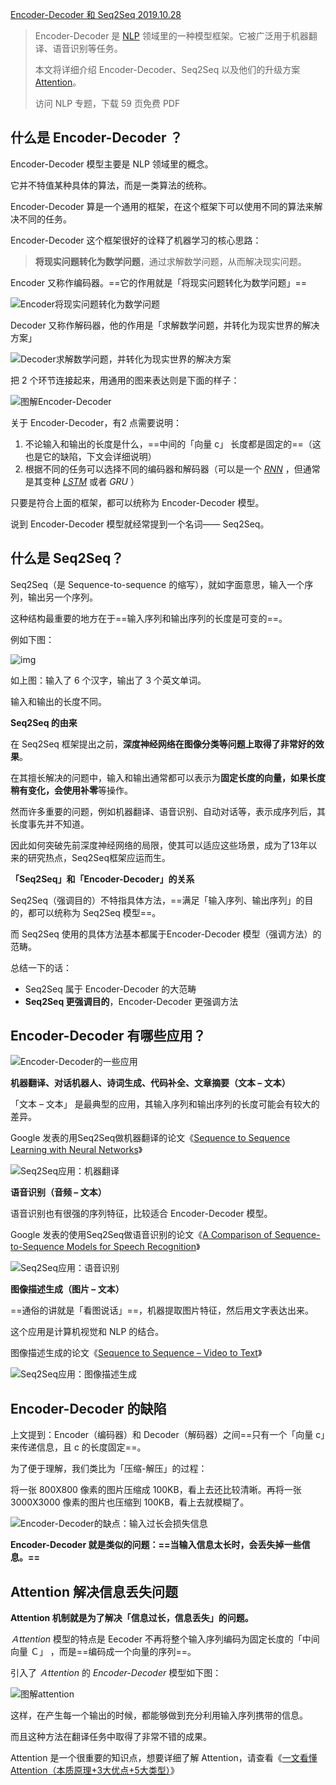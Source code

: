 [Encoder-Decoder 和 Seq2Seq 2019.10.28](https://easyai.tech/ai-definition/encoder-decoder-seq2seq/)

> Encoder-Decoder 是 [NLP](https://easyai.tech/ai-definition/nlp/) 领域里的一种模型框架。它被广泛用于机器翻译、语音识别等任务。
>
> 本文将详细介绍 Encoder-Decoder、Seq2Seq 以及他们的升级方案[Attention](https://easyai.tech/ai-definition/attention/)。
>
> 
>
>  访问 NLP 专题，下载 59 页免费 PDF

 

## 什么是 Encoder-Decoder ？

Encoder-Decoder 模型主要是 NLP 领域里的概念。

它并不特值某种具体的算法，而是一类算法的统称。

Encoder-Decoder 算是一个通用的框架，在这个框架下可以使用不同的算法来解决不同的任务。



Encoder-Decoder 这个框架很好的诠释了机器学习的核心思路：

> **将现实问题转化为数学问题**，通过求解数学问题，从而解决现实问题。

Encoder 又称作编码器。==它的作用就是「将现实问题转化为数学问题」==

![Encoder将现实问题转化为数学问题](https://easy-ai.oss-cn-shanghai.aliyuncs.com/2019-10-28-encoder.png)

Decoder 又称作解码器，他的作用是「求解数学问题，并转化为现实世界的解决方案」

![Decoder求解数学问题，并转化为现实世界的解决方案](https://easy-ai.oss-cn-shanghai.aliyuncs.com/2019-10-28-decoder.png)

把 2 个环节连接起来，用通用的图来表达则是下面的样子：

![图解Encoder-Decoder](https://easy-ai.oss-cn-shanghai.aliyuncs.com/2019-10-28-Encoder-Decoder.png)

关于 Encoder-Decoder，有2 点需要说明：

1. 不论输入和输出的长度是什么，==中间的「向量 c」 长度都是固定的==（这也是它的缺陷，下文会详细说明）
2. 根据不同的任务可以选择不同的编码器和解码器（可以是一个 *[RNN](https://easyai.tech/ai-definition/rnn/)* ，但通常是其变种 *[LSTM](https://easyai.tech/ai-definition/lstm/)* 或者 *GRU* ）

只要是符合上面的框架，都可以统称为 Encoder-Decoder 模型。



说到 Encoder-Decoder 模型就经常提到一个名词—— Seq2Seq。

## 什么是 Seq2Seq？

Seq2Seq（是 Sequence-to-sequence 的缩写），就如字面意思，输入一个序列，输出另一个序列。

这种结构最重要的地方在于==输入序列和输出序列的长度是可变的==。

例如下图：

![img](https://easy-ai.oss-cn-shanghai.aliyuncs.com/2019-10-28-nmt-model-fast.gif)



如上图：输入了 6 个汉字，输出了 3 个英文单词。

输入和输出的长度不同。



**Seq2Seq 的由来**

在 Seq2Seq 框架提出之前，**深度神经网络在图像分类等问题上取得了非常好的效果**。

在其擅长解决的问题中，输入和输出通常都可以表示为**固定长度的向量，如果长度稍有变化，会使用补零**等操作。

然而许多重要的问题，例如机器翻译、语音识别、自动对话等，表示成序列后，其长度事先并不知道。

因此如何突破先前深度神经网络的局限，使其可以适应这些场景，成为了13年以来的研究热点，Seq2Seq框架应运而生。



**「Seq2Seq」和「Encoder-Decoder」的关系**

Seq2Seq（强调目的）不特指具体方法，==满足「输入序列、输出序列」的目的，都可以统称为 Seq2Seq 模型==。

而 Seq2Seq 使用的具体方法基本都属于Encoder-Decoder 模型（强调方法）的范畴。

总结一下的话：

- Seq2Seq 属于 Encoder-Decoder 的大范畴
- **Seq2Seq 更强调目的**，Encoder-Decoder 更强调方法

 

## Encoder-Decoder 有哪些应用？

![Encoder-Decoder的一些应用](https://easy-ai.oss-cn-shanghai.aliyuncs.com/2019-10-28-yingyong.png)

**机器翻译、对话机器人、诗词生成、代码补全、文章摘要（文本 – 文本）**

「文本 – 文本」 是最典型的应用，其输入序列和输出序列的长度可能会有较大的差异。

Google 发表的用Seq2Seq做机器翻译的论文《[Sequence to Sequence Learning with Neural Networks](https://arxiv.org/pdf/1409.3215.pdf)》

![Seq2Seq应用：机器翻译](https://easy-ai.oss-cn-shanghai.aliyuncs.com/2019-10-28-fanyi.png)

**语音识别（音频 – 文本）**

语音识别也有很强的序列特征，比较适合 Encoder-Decoder 模型。

Google 发表的使用Seq2Seq做语音识别的论文《[A Comparison of Sequence-to-Sequence Models for Speech Recognition](https://www.isca-speech.org/archive/Interspeech_2017/pdfs/0233.PDF)》

![Seq2Seq应用：语音识别](https://easy-ai.oss-cn-shanghai.aliyuncs.com/2019-10-28-yysb.png)

**图像描述生成（图片 – 文本）**

==通俗的讲就是「看图说话」==，机器提取图片特征，然后用文字表达出来。

这个应用是计算机视觉和 NLP 的结合。

图像描述生成的论文《[Sequence to Sequence – Video to Text](https://arxiv.org/pdf/1505.00487.pdf)》

![Seq2Seq应用：图像描述生成](https://easy-ai.oss-cn-shanghai.aliyuncs.com/2019-10-28-picms.png)

 

## Encoder-Decoder 的缺陷

上文提到：Encoder（编码器）和 Decoder（解码器）之间==只有一个「向量 c」来传递信息，且 c 的长度固定==。

为了便于理解，我们类比为「压缩-解压」的过程：

将一张 800X800 像素的图片压缩成 100KB，看上去还比较清晰。再将一张 3000X3000 像素的图片也压缩到 100KB，看上去就模糊了。

![Encoder-Decoder的缺点：输入过长会损失信息](https://easy-ai.oss-cn-shanghai.aliyuncs.com/2019-10-28-yasuo.png)

**Encoder-Decoder 就是类似的问题：==当输入信息太长时，会丢失掉一些信息。==**

 

## Attention 解决信息丢失问题

**Attention 机制就是为了解决「信息过长，信息丢失」的问题。**

*Ａttention* 模型的特点是 Eecoder 不再将整个输入序列编码为固定长度的「中间向量 Ｃ」 ，而是==编码成一个向量的序列==。

引入了 *Ａttention* 的 *Encoder-Decoder* 模型如下图：

![图解attention](https://easy-ai.oss-cn-shanghai.aliyuncs.com/2019-10-28-attention.png)

这样，在产生每一个输出的时候，都能够做到充分利用输入序列携带的信息。

而且这种方法在翻译任务中取得了非常不错的成果。

Attention 是一个很重要的知识点，想要详细了解 Attention，请查看《[一文看懂 Attention（本质原理+3大优点+5大类型）](https://easyai.tech/ai-definition/attention/)》